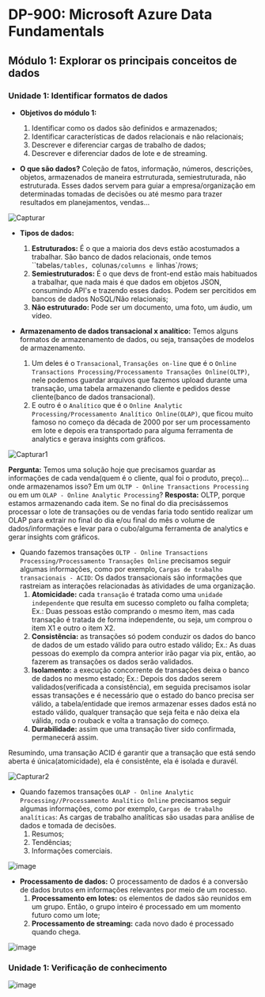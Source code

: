 # DP-900: Microsoft Azure Data Fundamentals

## Módulo 1: Explorar os principais conceitos de dados

### Unidade 1: Identificar formatos de dados

- **Objetivos do módulo 1:**
  1. Identificar como os dados são definidos e armazenados;
  2. Identificar características de dados relacionais e não relacionais;
  3. Descrever e diferenciar cargas de trabalho de dados;
  4. Descrever e diferenciar dados de lote e de streaming.

- **O que são dados?**
Coleção de fatos, informação, números, descrições, objetos, armazenados de maneira estrruturada, semiestruturada, não estruturada. Esses dados servem para guiar a empresa/organização em determinadas tomadas de decisões ou até mesmo para trazer resultados em planejamentos, vendas...

![Capturar](https://user-images.githubusercontent.com/86172286/188035359-51784f45-dff2-44ad-a86e-3c4fd390f390.PNG)

- **Tipos de dados:**
  1. **Estruturados:** É o que a maioria dos devs estão acostumados a trabalhar. São banco de dados relacionais, onde temos ``tabelas`/tables, `colunas`/columns e `linhas`/rows;
  2. **Semiestruturados:** É o que devs de front-end estão mais habituados a trabalhar, que nada mais é que dados em objetos JSON, consumindo API's e trazendo esses dados. Podem ser percitidos em bancos de dados NoSQL/Não relacionais;
  3. **Não estruturado:** Pode ser um documento, uma foto, um áudio, um vídeo.
  
- **Armazenamento de dados transacional x analítico:**
Temos alguns formatos de armazenamento de dados, ou seja, transações de modelos de armazenamento. 
  1. Um deles é o `Transacional`, `Transações on-line` que é o `Online Transactions Processing/Processamento Transações Online(OLTP)`, nele podemos guardar arquivos que fazemos upload durante uma transação, uma tabela armazenando cliente e pedidos desse cliente(banco de dados transacional).
  2. E outro é o `Analítico`  que é o `Online Analytic Processing/Processamento Analítico Online(OLAP)`, que ficou muito famoso no começo da década de 2000 por ser um processamento em lote e depois era transportado para alguma ferramenta de analytics e gerava insights com gráficos.

![Capturar1](https://user-images.githubusercontent.com/86172286/188037195-2212c8c4-2175-4fbc-8934-a8c90b51e6d8.PNG)

**Pergunta:** Temos uma solução hoje que precisamos guardar as informações de cada venda(quem é o cliente, qual foi o produto, preço)... onde armazenamos isso? Em um `OLTP - Online Transactions Processing` ou em um `OLAP - Online Analytic Processing`?
**Resposta:** OLTP, porque estamos armazenando cada item.
Se no final do dia precisássemos processar o lote de transações ou de vendas faria todo sentido realizar um OLAP para extrair no final do dia e/ou final do mês o volume de dados/informações e levar para o cubo/alguma ferramenta de analytics e gerar insights com gráficos.

- Quando fazemos transações `OLTP - Online Transactions Processing/Processamento Transações Online` precisamos seguir algumas informações, como por exemplo, `Cargas de trabalho transacionais - ACID`:
Os dados transacionais são informações que rastreiam as interações relacionadas às atividades de uma organização.
  1. **Atomicidade:** cada `transação` é tratada como uma `unidade independente` que resulta em sucesso completo ou falha completa; Ex.: Duas pessoas estão comprando o mesmo item, mas cada transação é tratada de forma independente, ou seja, um comprou o item X1 e outro o item X2.
  2. **Consistência:** as transações só podem conduzir os dados do banco de dados de um estado válido para outro estado válido; Ex.: As duas pessoas do exemplo da compra anterior irão pagar via pix, então, ao fazerem as transações os dados serão validados.
  3. **Isolamento:** a execução concorrente de transações deixa o banco de dados no mesmo estado; Ex.: Depois dos dados serem validados(verificada a consistência), em seguida precisamos isolar essas transações e é necessário que o estado do banco precisa ser válido, a tabela/entidade que iremos armazenar esses dados está no estado válido, qualquer transação que seja feita e não deixa ela válida, roda o rouback e volta a transação do começo.
  4. **Durabilidade:** assim que uma transação tiver sido confirmada, permanecerá assim.

Resumindo, uma transação ACID é garantir que a transação que está sendo aberta é única(atomicidade), ela é consistênte, ela é isolada e duravél.

![Capturar2](https://user-images.githubusercontent.com/86172286/188040480-e997500b-8a9e-499d-b353-cd9282fb8207.PNG)

- Quando fazemos transações `OLAP - Online Analytic Processing//Processamento Analítico Online` precisamos seguir algumas informações, como por exemplo, `Cargas de trabalho analíticas`:
As cargas de trabalho analíticas são usadas para análise de dados e tomada de decisões.
  1. Resumos;
  2. Tendências;
  3. Informações comerciais.

![image](https://user-images.githubusercontent.com/86172286/188042341-41acf015-46a4-432d-a047-d3403b96e5b5.png)

- **Processamento de dados:**
O processamento de dados é a conversão de dados brutos em informações relevantes por meio de um rocesso.
  1. **Processamento em lotes:** os elementos de dados são reunidos em um grupo. Então, o grupo inteiro é processado em um momento futuro como um lote;
  2. **Processamento de streaming:** cada novo dado é processado quando chega.

![image](https://user-images.githubusercontent.com/86172286/188042820-dd8b5310-6da9-4acd-9810-f9fa63e56c99.png)

### Unidade 1: Verificação de conhecimento

![image](https://user-images.githubusercontent.com/86172286/188043269-ea624360-61be-475e-8750-0cd8c8e672c4.png)

